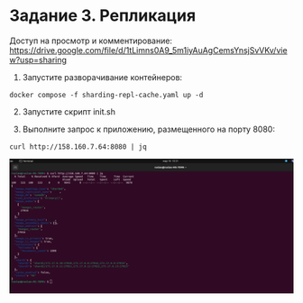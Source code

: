 # Задание 3. Репликация

Доступ на просмотр и комментирование:
https://drive.google.com/file/d/1tLimns0A9_5m1iyAuAgCemsYnsjSvVKv/view?usp=sharing

1. Запустите разворачивание контейнеров:

```
docker compose -f sharding-repl-cache.yaml up -d
```

2. Запустите скрипт init.sh

3. Выполните запрос к приложению, размещенного на порту 8080:

```
curl http://158.160.7.64:8080 | jq
```

![](1.png)